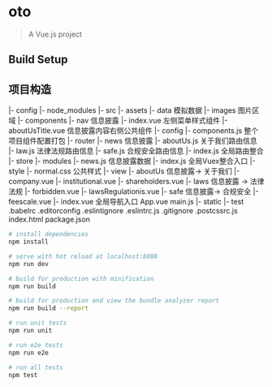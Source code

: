 # oto

> A Vue.js project

## Build Setup

## 项目构造
|- config
|- node_modules
|- src
    |- assets
        |- data 模拟数据
        |- images 图片区域
    |- components
        |- nav 信息披露
            |- index.vue 左侧菜单样式组件
        |- aboutUsTitle.vue 信息披露内容右侧公共组件
    |- config
        |- components.js 整个项目组件配置打包
    |- router
        |- news 信息披露
            |- aboutUs.js 关于我们路由信息
            |- law.js 法律法规路由信息
            |- safe.js 合规安全路由信息
        |- index.js 全局路由整合
    |- store
        |- modules
            |- news.js 信息披露数据
        |- index.js 全局Vuex整合入口
    |- style
        |- normal.css 公共样式
    |- view
        |- aboutUs 信息披露-> 关于我们
            |- company.vue
            |- institutional.vue
            |- shareholders.vue
        |- laws 信息披露 -> 法律法规
            |- forbidden.vue
            |- lawsRegulationis.vue
        |- safe 信息披露-> 合规安全
            |- feescale.vue
        |- index.vue 全局导航入口
    App.vue
    main.js
|- static
|- test
.babelrc
.editorconfig
.eslintignore
.eslintrc.js
.gitignore
.postcssrc.js
index.html
package.json

``` bash
# install dependencies
npm install

# serve with hot reload at localhost:8080
npm run dev

# build for production with minification
npm run build

# build for production and view the bundle analyzer report
npm run build --report

# run unit tests
npm run unit

# run e2e tests
npm run e2e

# run all tests
npm test

